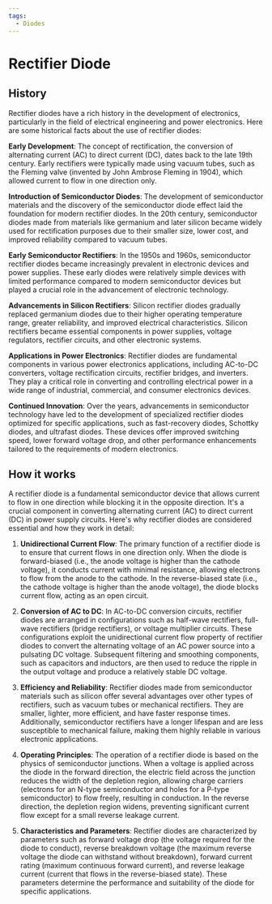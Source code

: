 ```yaml
---
tags:
  - Diodes
---
```


# Rectifier Diode

## History

Rectifier diodes have a rich history in the development of electronics, particularly in the field of electrical engineering and power electronics. Here are some historical facts about the use of rectifier diodes:

**Early Development**: The concept of rectification, the conversion of alternating current (AC) to direct current (DC), dates back to the late 19th century. Early rectifiers were typically made using vacuum tubes, such as the Fleming valve (invented by John Ambrose Fleming in 1904), which allowed current to flow in one direction only.

**Introduction of Semiconductor Diodes**: The development of semiconductor materials and the discovery of the semiconductor diode effect laid the foundation for modern rectifier diodes. In the 20th century, semiconductor diodes made from materials like germanium and later silicon became widely used for rectification purposes due to their smaller size, lower cost, and improved reliability compared to vacuum tubes.

**Early Semiconductor Rectifiers**: In the 1950s and 1960s, semiconductor rectifier diodes became increasingly prevalent in electronic devices and power supplies. These early diodes were relatively simple devices with limited performance compared to modern semiconductor devices but played a crucial role in the advancement of electronic technology.

**Advancements in Silicon Rectifiers**: Silicon rectifier diodes gradually replaced germanium diodes due to their higher operating temperature range, greater reliability, and improved electrical characteristics. Silicon rectifiers became essential components in power supplies, voltage regulators, rectifier circuits, and other electronic systems.

**Applications in Power Electronics**: Rectifier diodes are fundamental components in various power electronics applications, including AC-to-DC converters, voltage rectification circuits, rectifier bridges, and inverters. They play a critical role in converting and controlling electrical power in a wide range of industrial, commercial, and consumer electronics devices.

**Continued Innovation**: Over the years, advancements in semiconductor technology have led to the development of specialized rectifier diodes optimized for specific applications, such as fast-recovery diodes, Schottky diodes, and ultrafast diodes. These devices offer improved switching speed, lower forward voltage drop, and other performance enhancements tailored to the requirements of modern electronics.

## How it works

A rectifier diode is a fundamental semiconductor device that allows current to flow in one direction while blocking it in the opposite direction. It's a crucial component in converting alternating current (AC) to direct current (DC) in power supply circuits. Here's why rectifier diodes are considered essential and how they work in detail:

1. **Unidirectional Current Flow**: The primary function of a rectifier diode is to ensure that current flows in one direction only. When the diode is forward-biased (i.e., the anode voltage is higher than the cathode voltage), it conducts current with minimal resistance, allowing electrons to flow from the anode to the cathode. In the reverse-biased state (i.e., the cathode voltage is higher than the anode voltage), the diode blocks current flow, acting as an open circuit.

2. **Conversion of AC to DC**: In AC-to-DC conversion circuits, rectifier diodes are arranged in configurations such as half-wave rectifiers, full-wave rectifiers (bridge rectifiers), or voltage multiplier circuits. These configurations exploit the unidirectional current flow property of rectifier diodes to convert the alternating voltage of an AC power source into a pulsating DC voltage. Subsequent filtering and smoothing components, such as capacitors and inductors, are then used to reduce the ripple in the output voltage and produce a relatively stable DC voltage.

3. **Efficiency and Reliability**: Rectifier diodes made from semiconductor materials such as silicon offer several advantages over other types of rectifiers, such as vacuum tubes or mechanical rectifiers. They are smaller, lighter, more efficient, and have faster response times. Additionally, semiconductor rectifiers have a longer lifespan and are less susceptible to mechanical failure, making them highly reliable in various electronic applications.

4. **Operating Principles**: The operation of a rectifier diode is based on the physics of semiconductor junctions. When a voltage is applied across the diode in the forward direction, the electric field across the junction reduces the width of the depletion region, allowing charge carriers (electrons for an N-type semiconductor and holes for a P-type semiconductor) to flow freely, resulting in conduction. In the reverse direction, the depletion region widens, preventing significant current flow except for a small reverse leakage current.

5. **Characteristics and Parameters**: Rectifier diodes are characterized by parameters such as forward voltage drop (the voltage required for the diode to conduct), reverse breakdown voltage (the maximum reverse voltage the diode can withstand without breakdown), forward current rating (maximum continuous forward current), and reverse leakage current (current that flows in the reverse-biased state). These parameters determine the performance and suitability of the diode for specific applications.
